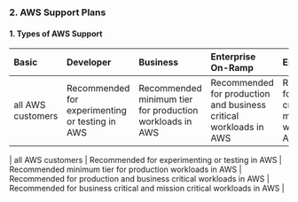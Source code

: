 ### 2. AWS Support Plans

#### 1. Types of AWS Support
| Basic | Developer | Business | Enterprise On-Ramp | Enterprise |
| :--- | :--- | :--- | :--- | :--- |
| all AWS customers | Recommended for experimenting or testing in AWS | Recommended minimum tier for production workloads in AWS | Recommended for production and business critical workloads in AWS | Recommended for business critical and mission critical workloads in AWS |

| all AWS customers | Recommended for experimenting or testing in AWS | Recommended minimum tier for production workloads in AWS | Recommended for production and business critical workloads in AWS | Recommended for business critical and mission critical workloads in AWS |
